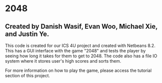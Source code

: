 # 2048
## Created by Danish Wasif, Evan Woo, Michael Xie, and Justin Ye.

This code is created for our ICS 4U project and created with Netbeans 8.2. This has a GUI interface with the game "2048" and tests the player by seeing how long it takes for them to get to 2048.
The code also has a file IO system where it stores user's high scores and sorts them.

For more information on how to play the game, please access the tutorial section of this project.
